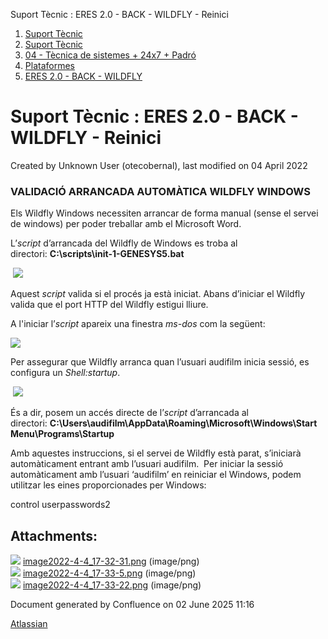 Suport Tècnic : ERES 2.0 - BACK - WILDFLY - Reinici  

1.  [Suport Tècnic](index.html)
2.  [Suport Tècnic](13893782.html)
3.  [04 - Tècnica de sistemes + 24x7 + Padró](26313202.html)
4.  [Plataformes](Plataformes_41520520.html)
5.  [ERES 2.0 - BACK - WILDFLY](ERES-2.0---BACK---WILDFLY_64980906.html)

Suport Tècnic : ERES 2.0 - BACK - WILDFLY - Reinici
===================================================

Created by Unknown User (otecobernal), last modified on 04 April 2022

### **VALIDACIÓ ARRANCADA AUTOMÀTICA WILDFLY WINDOWS**

Els Wildfly Windows necessiten arrancar de forma manual (sense el servei de windows) per poder treballar amb el Microsoft Word.

L’_script_ d’arrancada del Wildfly de Windows es troba al directori: **C:\\scripts\\init-1-GENESYS5.bat**

 ![](attachments/64980909/64980915.png)

Aquest _script_ valida si el procés ja està iniciat. Abans d’iniciar el Wildfly valida que el port HTTP del Wildfly estigui lliure.

A l'iniciar l’_script_ apareix una finestra _ms-dos_ com la següent:

![](attachments/64980909/64980916.png)

Per assegurar que Wildfly arranca quan l’usuari audifilm inicia sessió, es configura un _Shell:startup_.

 ![](attachments/64980909/64980917.png)

És a dir, posem un accés directe de l’_script_ d’arrancada al directori: **C:\\Users\\audifilm\\AppData\\Roaming\\Microsoft\\Windows\\Start Menu\\Programs\\Startup**

Amb aquestes instruccions, si el servei de Wildfly està parat, s’iniciarà automàticament entrant amb l’usuari audifilm.  Per iniciar la sessió automàticament amb l’usuari ‘audifilm’ en reiniciar el Windows, podem utilitzar les eines proporcionades per Windows:

control userpasswords2

  

  

Attachments:
------------

![](images/icons/bullet_blue.gif) [image2022-4-4\_17-32-31.png](attachments/64980909/64980915.png) (image/png)  
![](images/icons/bullet_blue.gif) [image2022-4-4\_17-33-5.png](attachments/64980909/64980916.png) (image/png)  
![](images/icons/bullet_blue.gif) [image2022-4-4\_17-33-22.png](attachments/64980909/64980917.png) (image/png)  

Document generated by Confluence on 02 June 2025 11:16

[Atlassian](http://www.atlassian.com/)
